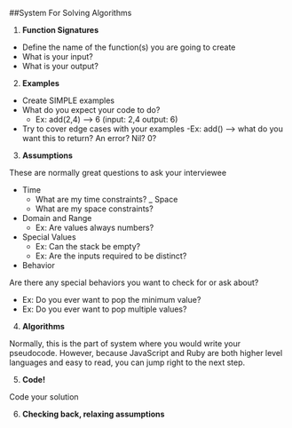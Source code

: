 ##System For Solving Algorithms

1. **Function Signatures**

- Define the name of the function(s) you are going to create
- What is your input?
- What is your output?

2. **Examples**

- Create SIMPLE examples
- What do you expect your code to do?
  - Ex: add(2,4) --> 6 (input: 2,4 output: 6)
- Try to cover edge cases with your examples
  -Ex: add() --> what do you want this to return? An error? Nil? 0?

3. **Assumptions**

These are normally great questions to ask your interviewee

- Time
  - What are my time constraints?
_ Space
  - What are my space constraints?
- Domain and Range
  - Ex: Are values always numbers?
- Special Values
  - Ex: Can the stack be empty?
  - Ex: Are the inputs required to be distinct?
- Behavior

Are there any special behaviors you want to check for or ask about?
  - Ex: Do you ever want to pop the minimum value?
  - Ex: Do you ever want to pop multiple values?

4. **Algorithms**

Normally, this is the part of system where you would write your pseudocode. However, because JavaScript and Ruby are both higher level languages and easy to read, you can jump right to the next step.

5. **Code!**

Code your solution

6. **Checking back, relaxing assumptions**



